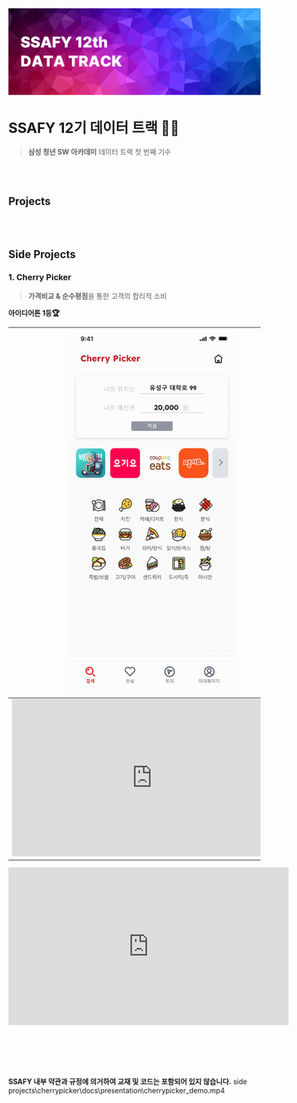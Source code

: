 ![img](./docs/logo.png)
---
# SSAFY 12기 데이터 트랙 👨‍💻
 >**삼성 청년 SW 아카데미**
 데이터 트랙 첫 번째 기수

<br />
<br />

## Projects

<br />
<br />

## Side Projects
### 1. Cherry Picker
> **가격비교 & 순수평점**을 통한 고객의 합리적 소비

**아이디어톤 1등🏆**

|<img src="./sideProjects/cherrypicker/docs/presentation/all_images.gif" width="60%">|
|---|
|<iframe width="560" height="315" src="https://www.youtube.com/embed/ID-5doH8Nw4" frameborder="0" allow="accelerometer; autoplay; clipboard-write; encrypted-media; gyroscope; picture-in-picture" allowfullscreen></iframe>|



<iframe width="560" height="315" src="https://www.youtube.com/embed/ID-5doH8Nw4" frameborder="0" allow="accelerometer; autoplay; clipboard-write; encrypted-media; gyroscope; picture-in-picture" allowfullscreen></iframe>
 
<br />
<br />
<br />
<br />
<br />
<br />

**SSAFY 내부 약관과 규정에 의거하여 교재 및 코드는 포함되어 있지 않습니다.**
side projects\cherrypicker\docs\presentation\cherrypicker_demo.mp4
